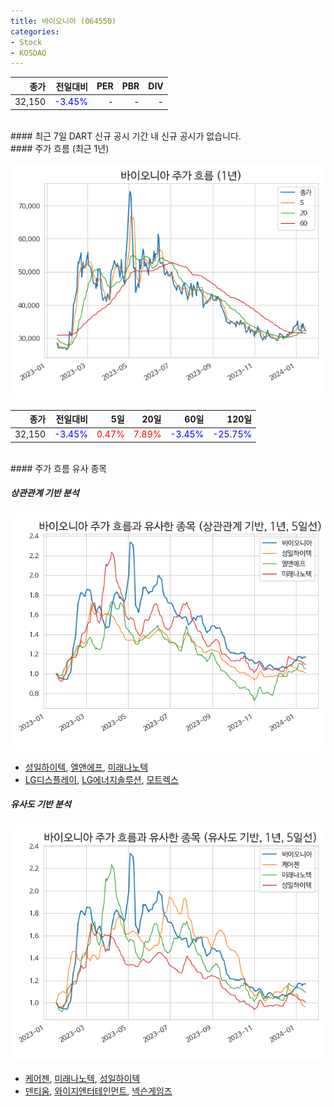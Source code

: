 ```yaml
---
title: 바이오니아 (064550)
categories:
- Stock
- KOSDAQ
---
```


|**종가**|**전일대비**|**PER**|**PBR**|**DIV**|
|---:|-------:|--:|--:|--:|
|32,150|<span style="color: blue">-3.45%</span>|-|-|-|

<!-- more -->

<br>
#### 최근 7일 DART 신규 공시
기간 내 신규 공시가 없습니다.

<br>
#### 주가 흐름 (최근 1년)

![064550](/assets/images/stock/064550.png)

|**종가**|**전일대비**|**5일**|**20일**|**60일**|**120일**|
|---:|-------:|--:|---:|---:|----:|
|32,150|<span style="color: blue">-3.45%</span>|<span style="color: red">0.47%</span>|<span style="color: red">7.89%</span>|<span style="color: blue">-3.45%</span>|<span style="color: blue">-25.75%</span>|

<br>
#### 주가 흐름 유사 종목

##### 상관관계 기반 분석

![064550](/assets/images/stock/064550_corr.png)
- [성일하이텍](/365340/), [엘앤에프](/066970/), [미래나노텍](/095500/)
- [LG디스플레이](/034220/), [LG에너지솔루션](/373220/), [모트렉스](/118990/)

##### 유사도 기반 분석

![064550](/assets/images/stock/064550_sim.png)
- [케어젠](/214370/), [미래나노텍](/095500/), [성일하이텍](/365340/)
- [덴티움](/145720/), [와이지엔터테인먼트](/122870/), [넥슨게임즈](/225570/)